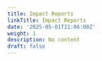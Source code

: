 ```yaml
---
title: Impact Reports
linkTitle: Impact Reports
date: '2025-05-01T21:06:00Z'
weight: 1
description: No content
draft: false
---
```



